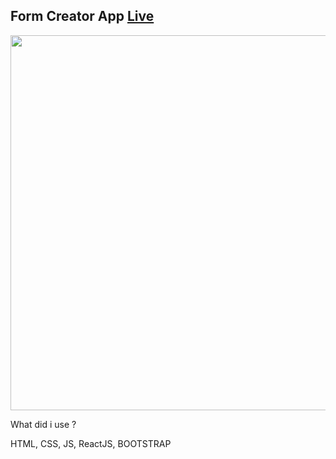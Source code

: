 ## Form Creator App [Live](form-creator-zeta.vercel.app)

<img src="https://cdn.discordapp.com/attachments/232579663292006412/978785886856679504/Ekran_Resmi_2022-05-25_01.24.58.png" width=600/>

What did i use ? 

HTML, CSS, JS, ReactJS, BOOTSTRAP
